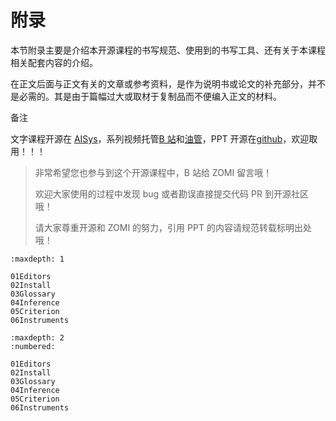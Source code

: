 <!--Copyright © ZOMI 适用于[License](https://github.com/chenzomi12/AISystem)版权许可-->

# 附录

本节附录主要是介绍本开源课程的书写规范、使用到的书写工具、还有关于本课程相关配套内容的介绍。

在正文后面与正文有关的文章或参考资料，是作为说明书或论文的补充部分，并不是必需的。其是由于篇幅过大或取材于复制品而不便编入正文的材料。

备注

文字课程开源在 [AISys](https://chenzomi12.github.io/)，系列视频托管[B 站](https://space.bilibili.com/517221395)和[油管](https://www.youtube.com/@ZOMI666/videos)，PPT 开源在[github](https://github.com/chenzomi12/AISystem)，欢迎取用！！！

> 非常希望您也参与到这个开源课程中，B 站给 ZOMI 留言哦！
> 
> 欢迎大家使用的过程中发现 bug 或者勘误直接提交代码 PR 到开源社区哦！
>
> 请大家尊重开源和 ZOMI 的努力，引用 PPT 的内容请规范转载标明出处哦！

```{toctree}
:maxdepth: 1

01Editors
02Install
03Glossary
04Inference
05Criterion
06Instruments
```


```toc
:maxdepth: 2
:numbered:

01Editors
02Install
03Glossary
04Inference
05Criterion
06Instruments
```
